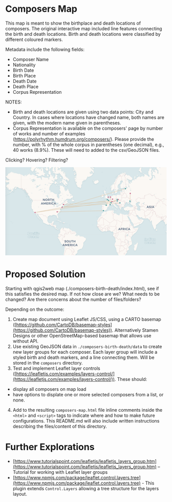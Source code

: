 # Composers Map

This map is meant to show the birthplace and death locations of composers. The original interactive map included line features connecting the birth and death locations. Birth and death locations were classified by different coloured markers.

Metadata include the following fields:
- Composer Name
- Nationality
- Birth Date
- Birth Place
- Death Date
- Death Place
- Corpus Representation

NOTES: 
- Birth and death locations are given using two data points: City and Country. In cases where locations have changed name, both names are given, with the modern name given in parentheses.
- Corpus Representation is available on the composers' page by number of works and number of examples (https://polyrhythm.humdrum.org/composers/). Please provide the number, with % of the whole corpus in parentheses (one decimal), e.g., 40 works (8.9%). These will need to added to the csv/GeoJSON files.

Clicking? Hovering? Filtering?

![Original CARTO composers map](composers-carto.png)

# Proposed Solution

Starting with qgis2web map (./composers-birth-death/index.html), see if this satisfies the desired map. If not how close are we? What needs to be changed? Are there concerns about the number of files/folders?

Depending on the outcome:

1. Create map document using Leaflet JS/CSS, using a CARTO basemap ([https://github.com/CartoDB/basemap-styles](https://github.com/CartoDB/basemap-styles)). Alternatively Stamen Designs or other OpenStreetMap-based basemap that allows use without API.
2. Use existing GeoJSON data in `./composers-birth-death/data` to create new layer groups for each composer. Each layer group will include a styled birth and death markers, and a line connecting them. Will be stored in the `composers` directory.
3. Test and implement Leaflet layer controls ([https://leafletjs.com/examples/layers-control/](https://leafletjs.com/examples/layers-control/)). These should:

- display all composers on map load
- have options to displate one or more selected composers from a list, or none.

4. Add to the resulting `composers-map.html` file inline comments inside the `<html>` and `<script>` tags to indicate where and how to make future configurations. This README.md will also include written instructions describing the files/content of this directory.

# Further Explorations

- [https://www.tutorialspoint.com/leafletjs/leafletjs_layers_group.htm](https://www.tutorialspoint.com/leafletjs/leafletjs_layers_group.htm) – Tutorial for working with Leaflet layer groups
- [https://www.npmjs.com/package/leaflet.control.layers.tree](https://www.npmjs.com/package/leaflet.control.layers.tree) - This plugin extends `Control.Layers` allowing a tree structure for the layers layout.
